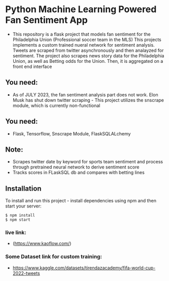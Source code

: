 # Python Machine Learning Powered Fan Sentiment App
- This repository is a flask project that models fan sentiment for the Philadelphia Union (Professional soccer team in the MLS)
This projects implements a custom trained nueral network for sentiment analysis. Tweets are scraped from twitter asynchronously and then 
analayzed for sentiment. The project also scrapes news story data for the Philadelphia Union, as well as Betting odds for the Union.
Then, it is aggregated on a front end interface

## You need:
- As of JULY 2023, the fan sentiment analysis part does not work. Elon Musk has shut down twitter scraping - This project utilizes the snscrape module, 
which is currently non-functional

## You need:
- Flask, Tensorflow, Snscrape Module, FlaskSQLALchemy
## Note:
- Scrapes twitter date by keyword for sports team sentiment and process through pretrained neural network to derive sentiment score
- Tracks scores in FLaskSQL db and compares with betting lines


## Installation
To install and run this project - install dependencies using npm and then start your server:

```
$ npm install
$ npm start
```

### live link:
- (https://www.kaoflow.com/)

### Some Dataset link for custom training:
- https://www.kaggle.com/datasets/tirendazacademy/fifa-world-cup-2022-tweets
